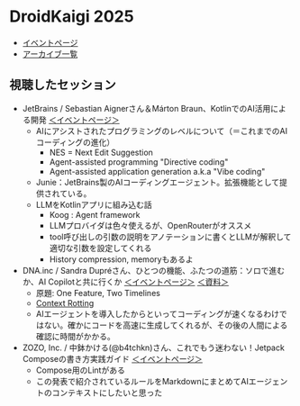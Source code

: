 # DroidKaigi 2025
- [イベントページ](https://2025.droidkaigi.jp/)
- [アーカイブ一覧](https://www.youtube.com/playlist?list=PLaOdaBFokChxaOXJWpabH4s9t7cqTCHc_)

## 視聴したセッション
- JetBrains / Sebastian Aignerさん＆Márton Braun、KotlinでのAI活用による開発 [＜イベントページ＞](https://2025.droidkaigi.jp/timetable/989391)
    - AIにアシストされたプログラミングのレベルについて（＝これまでのAIコーディングの進化）
        - NES = Next Edit Suggestion
        - Agent-assisted programming "Directive coding"
        - Agent-assisted application generation a.k.a "Vibe coding"
    - Junie：JetBrains製のAIコーディングエージェント。拡張機能として提供されている。
    - LLMをKotlinアプリに組み込む話
        - Koog : Agent framework
        - LLMプロバイダは色々使えるが、OpenRouterがオススメ
        - tool呼び出しの引数の説明をアノテーションに書くとLLMが解釈して適切な引数を設定してくれる
        - History compression, memoryもあるよ
- DNA.inc / Sandra Dupréさん、ひとつの機能、ふたつの道筋：ソロで進むか、AI Copilotと共に行くか [＜イベントページ＞](https://2025.droidkaigi.jp/timetable/943845) [＜資料＞](https://linktr.ee/sandraddev)
    - 原題: One Feature, Two Timelines
    - [Context Rotting](https://research.trychroma.com/context-rot)
    - AIエージェントを導入したからといってコーディングが速くなるわけではない。確かにコードを高速に生成してくれるが、その後の人間による確認に時間がかかる。
- ZOZO, Inc. / 中鉢かける(@b4tchkn)さん、これでもう迷わない！Jetpack Composeの書き方実践ガイド [＜イベントページ＞](https://2025.droidkaigi.jp/timetable/943991)
    - Compose用のLintがある
    - この発表で紹介されているルールをMarkdownにまとめてAIエージェントのコンテキストにしたいと思った
